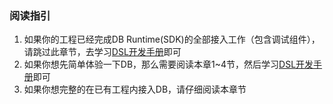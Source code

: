 ### 阅读指引

1. 如果你的工程已经完成DB Runtime(SDK)的全部接入工作（包含调试组件），请跳过此章节，去学习[DSL开发手册](../dsl/changelog.md)即可
2. 如果你想先简单体验一下DB，那么需要阅读本章1~4节，然后学习[DSL开发手册](../dsl/changelog.md)即可
3. 如果你想完整的在已有工程内接入DB，请仔细阅读本章节